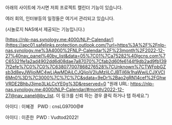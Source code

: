 
아래의 사이트에 가시면 저희 프로젝트 캘린더 기능이 있습니다.

여러 회의, 인터뷰등의 일정들은 여기서 관리되고 있습니다.

(시놀로지 NAS에서 제공되는 기능입니다.)

  

  

[https://nlp-nas.synology.me:4000/NLP-Calendar/](https://apc01.safelinks.protection.outlook.com/?url=https%3A%2F%2Fnlp-nas.synology.me%3A4000%2FNLP-Calendar%2F%23month%2F2022-12-27%40nav_panel%40by_list&data=05%7C01%7Ca75282%40lgcns.com%7C65321fe1a2ad4902dd6d08dae7a87070%7Cfab2d60fe6144f9db2ad9fb1397f2efe%7C0%7C0%7C638077007868276528%7CUnknown%7CTWFpbGZsb3d8eyJWIjoiMC4wLjAwMDAiLCJQIjoiV2luMzIiLCJBTiI6Ik1haWwiLCJXVCI6Mn0%3D%7C3000%7C%7C%7C&sdata=9eDr%2Bao2gRN14cef%2FGhwVRDE2BhbJ3jmp3LkLCcYE0g%3D&reserved=0 "원래 URL: https://nlp-nas.synology.me:4000/NLP-Calendar/#month/2022-12-27@nav_panel@by_list. 이 링크를 신뢰 하는 경우 클릭 하거나 탭 하세요.")

  

아이디 : 이혜경   PWD : cnsLG9700@#

  

아이디 : 이준한  PWD : Vudtod2022!